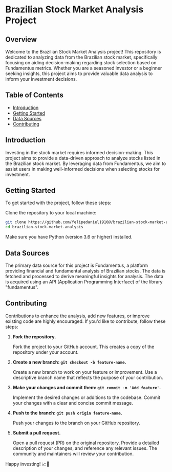 # Brazilian Stock Market Analysis Project

## Overview

Welcome to the Brazilian Stock Market Analysis project! This repository is dedicated to analyzing data from the Brazilian stock market, specifically focusing on aiding decision-making regarding stock selection based on Fundamentus metrics. Whether you are a seasoned investor or a beginner seeking insights, this project aims to provide valuable data analysis to inform your investment decisions.

## Table of Contents

- [Introduction](#introduction)
- [Getting Started](#getting-started)
- [Data Sources](#data-sources)
- [Contributing](#contributing)

## Introduction

Investing in the stock market requires informed decision-making. This project aims to provide a data-driven approach to analyze stocks listed in the Brazilian stock market. By leveraging data from Fundamentus, we aim to assist users in making well-informed decisions when selecting stocks for investment.

## Getting Started

To get started with the project, follow these steps:

Clone the repository to your local machine:

```bash
git clone https://github.com/felipedaniel1910@/brazilian-stock-market-analysis.git
cd brazilian-stock-market-analysis
```

Make sure you have Python (version 3.6 or higher) installed.

## Data Sources

The primary data source for this project is Fundamentus, a platform providing financial and fundamental analysis of Brazilian stocks. The data is fetched and processed to derive meaningful insights for analysis. The data is acquired using an API (Application Programming Interface) of the library "fundamentus".

## Contributing

Contributions to enhance the analysis, add new features, or improve existing code are highly encouraged. If you'd like to contribute, follow these steps:

1. **Fork the repository.**
   
   Fork the project to your GitHub account. This creates a copy of the repository under your account.

2. **Create a new branch: `git checkout -b feature-name`.**
   
   Create a new branch to work on your feature or improvement. Use a descriptive branch name that reflects the purpose of your contribution.

3. **Make your changes and commit them: `git commit -m 'Add feature'`.**
   
   Implement the desired changes or additions to the codebase. Commit your changes with a clear and concise commit message.

4. **Push to the branch: `git push origin feature-name`.**
   
   Push your changes to the branch on your GitHub repository.

5. **Submit a pull request.**
   
   Open a pull request (PR) on the original repository. Provide a detailed description of your changes, and reference any relevant issues. The community and maintainers will review your contribution.


Happy investing! 📈🚀





